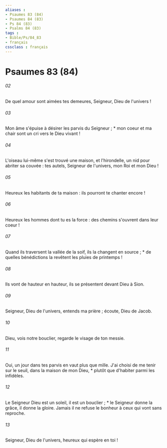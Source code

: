 ```yaml
---
aliases : 
- Psaumes 83 (84)
- Psaumes 84 (83)
- Ps 84 (83)
- Psalms 84 (83)
tags : 
- Bible/Ps/84_83
- français
cssclass : français
---
```


# Psaumes 83 (84)

###### 02
De quel amour sont aimées tes demeures, Seigneur, Dieu de l'univers !
###### 03
Mon âme s'épuise à désirer les parvis du Seigneur ; * mon coeur et ma chair sont un cri vers le Dieu vivant !
###### 04
L'oiseau lui-même s'est trouvé une maison, et l'hirondelle, un nid pour abriter sa couvée : tes autels, Seigneur de l'univers, mon Roi et mon Dieu !
###### 05
Heureux les habitants de ta maison : ils pourront te chanter encore !
###### 06
Heureux les hommes dont tu es la force : des chemins s'ouvrent dans leur coeur !
###### 07
Quand ils traversent la vallée de la soif, ils la changent en source ; * de quelles bénédictions la revêtent les pluies de printemps !
###### 08
Ils vont de hauteur en hauteur, ils se présentent devant Dieu à Sion.
###### 09
Seigneur, Dieu de l'univers, entends ma prière ; écoute, Dieu de Jacob.
###### 10
Dieu, vois notre bouclier, regarde le visage de ton messie.
###### 11
Oui, un jour dans tes parvis en vaut plus que mille. J'ai choisi de me tenir sur le seuil, dans la maison de mon Dieu, * plutôt que d'habiter parmi les infidèles.
###### 12
Le Seigneur Dieu est un soleil, il est un bouclier ; * le Seigneur donne la grâce, il donne la gloire. Jamais il ne refuse le bonheur à ceux qui vont sans reproche.
###### 13
Seigneur, Dieu de l'univers, heureux qui espère en toi !
